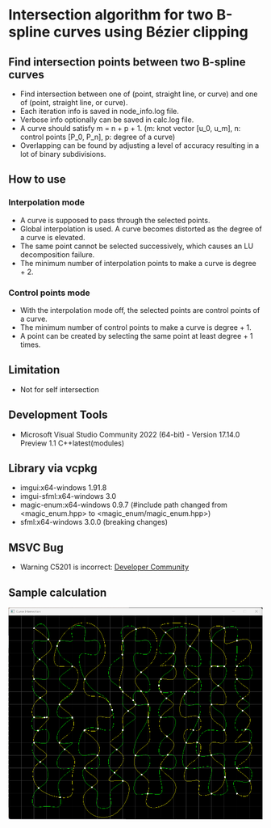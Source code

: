 # Intersection algorithm for two B-spline curves using Bézier clipping

## Find intersection points between two B-spline curves

- Find intersection between one of (point, straight line, or curve) and one of (point, straight line, or curve).
- Each iteration info is saved in node_info.log file.
- Verbose info optionally can be saved in calc.log file.
- A curve should satisfy m = n + p + 1.
(m: knot vector [u_0, u_m], n: control points [P_0, P_n], p: degree of a curve)
- Overlapping can be found by adjusting a level of accuracy resulting in a lot of binary subdivisions.

## How to use

### Interpolation mode
- A curve is supposed to pass through the selected points.
- Global interpolation is used. A curve becomes distorted as the degree of a curve is elevated.
- The same point cannot be selected successively, which causes an LU decomposition failure.
- The minimum number of interpolation points to make a curve is degree + 2.

### Control points mode
- With the interpolation mode off, the selected points are control points of a curve.
- The minimum number of control points to make a curve is degree + 1.
- A point can be created by selecting the same point at least degree + 1 times.

## Limitation

- Not for self intersection

## Development Tools

- Microsoft Visual Studio Community 2022 (64-bit) - 
Version 17.14.0 Preview 1.1
C++latest(modules)

## Library via vcpkg

- imgui:x64-windows 1.91.8
- imgui-sfml:x64-windows 3.0
- magic-enum:x64-windows 0.9.7 (#include path changed from <magic_enum.hpp> to <magic_enum/magic_enum.hpp>)
- sfml:x64-windows 3.0.0 (breaking changes)

## MSVC Bug

- Warning C5201 is incorrect: [Developer Community](https://developercommunity.visualstudio.com/t/C-modules-and-precompiled-header-incor/10016869)
  
## Sample calculation
![screenshot](Screenshot_3.png)
